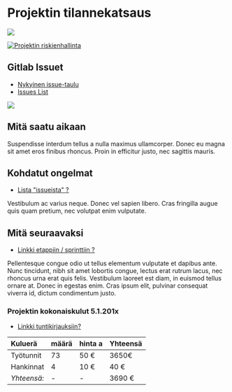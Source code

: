 # Projektin tilannekatsaus


[![](http://img.youtube.com/vi/W9_H2HOl-1U/0.jpg)](http://www.youtube.com/watch?v=W9_H2HOl-1U "")

[![Projektin riskienhallinta](https://i.ytimg.com/vi/ZC7RVvFLwcA/hqdefault.jpg?sqp=-oaymwEWCKgBEF5IWvKriqkDCQgBFQAAiEIYAQ==&rs=AOn4CLA-AQl85Hv5CpUFH8zqV6R60Rdv_A)](https://www.youtube.com/watch?v=ZC7RVvFLwcA&list=PLOyRnRI1_Cl47Q6tiFByWSVBialcz_bxp&index=10)


## Gitlab Issuet

* [Nykyinen issue-taulu](https://gitlab.labranet.jamk.fi/open-project-framework/opf-vanilla-en/boards)
* [Issues List](https://gitlab.labranet.jamk.fi/open-project-framework/opf-vanilla-en/issues)

![](https://openclipart.org/image/300px/svg_to_png/121699/project-schedule.png&disposition=attachment)

## Mitä saatu aikaan

Suspendisse interdum tellus a nulla maximus ullamcorper. Donec eu magna sit amet eros finibus rhoncus. Proin in efficitur justo, nec sagittis mauris. 

## Kohdatut ongelmat

* [Lista "issueista" ?]()

Vestibulum ac varius neque. Donec vel sapien libero. Cras fringilla augue quis quam pretium, nec volutpat enim vulputate. 

## Mitä seuraavaksi


* [Linkki etappiin / sprinttiin ?]()  

Pellentesque congue odio ut tellus elementum vulputate et dapibus ante. Nunc tincidunt, nibh sit amet lobortis congue, lectus erat rutrum lacus, nec rhoncus urna erat quis felis. Vestibulum laoreet est diam, in euismod tellus ornare at. Donec in egestas enim. Cras ipsum elit, pulvinar consequat viverra id, dictum condimentum justo.


### Projektin kokonaiskulut 5.1.201x

* [Linkki tuntikirjauksiin?]()

| Kuluerä | määrä |  hinta a | Yhteensä |
|:---|:---|:---|:---|
| Työtunnit | 73 | 50 € | 3650€ |   
| Hankinnat | 4 | 10 € | 40 € |
| *Yhteensä:* |- | - | 3690 € |
